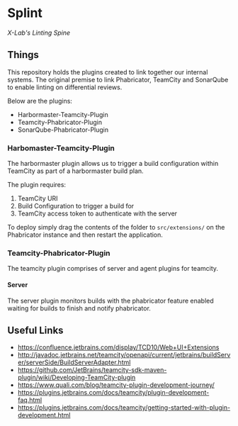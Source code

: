 # Splint
_X-Lab's Linting Spine_

## Things
This repository holds the plugins created to link together our internal systems. The original premise to link Phabricator, TeamCity and SonarQube to enable linting on differential reviews.

Below are the plugins:
* Harbormaster-Teamcity-Plugin
* Teamcity-Phabricator-Plugin
* SonarQube-Phabricator-Plugin

### Harbomaster-Teamcity-Plugin

The harbormaster plugin allows us to trigger a build configuration within TeamCity as part of a harbormaster build plan.

The plugin requires:
1. TeamCity URI
2. Build Configuration to trigger a build for
3. TeamCity access token to authenticate with the server

To deploy simply drag the contents of the folder to `src/extensions/` on the Phabricator instance and then restart the application.

### Teamcity-Phabricator-Plugin

The teamcity plugin comprises of server and agent plugins for teamcity. 

#### Server
The server plugin monitors builds with the phabricator feature enabled waiting for builds to finish and notify phabricator.

## Useful Links

* https://confluence.jetbrains.com/display/TCD10/Web+UI+Extensions
* http://javadoc.jetbrains.net/teamcity/openapi/current/jetbrains/buildServer/serverSide/BuildServerAdapter.html
* https://github.com/JetBrains/teamcity-sdk-maven-plugin/wiki/Developing-TeamCity-plugin
* https://www.quali.com/blog/teamcity-plugin-development-journey/
* https://plugins.jetbrains.com/docs/teamcity/plugin-development-faq.html
* https://plugins.jetbrains.com/docs/teamcity/getting-started-with-plugin-development.html